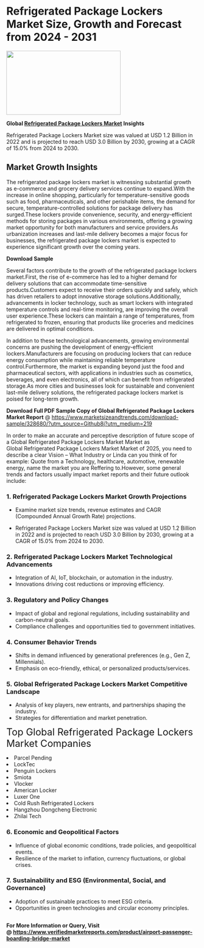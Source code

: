 <H1>Refrigerated Package Lockers Market Size, Growth and Forecast from 2024 - 2031</H1><img class="aligncenter size-medium wp-image-584254" src="https://thirdeyenews.in/wp-content/uploads/2024/09/Global-Market-Research-300x168.jpeg" alt="" width="300" height="168" /><p><strong>Global&nbsp;<a href="https://www.marketsizeandtrends.com/download-sample/328680/?utm_source=Github8j?utm_medium=219">Refrigerated Package Lockers Market</a> Insights</strong></p><p>Refrigerated Package Lockers Market size was valued at USD 1.2 Billion in 2022 and is projected to reach USD 3.0 Billion by 2030, growing at a CAGR of 15.0% from 2024 to 2030.</p><p><h2>Market Growth Insights</h2> <p>The refrigerated package lockers market is witnessing substantial growth as e-commerce and grocery delivery services continue to expand.With the increase in online shopping, particularly for temperature-sensitive goods such as food, pharmaceuticals, and other perishable items, the demand for secure, temperature-controlled solutions for package delivery has surged.These lockers provide convenience, security, and energy-efficient methods for storing packages in various environments, offering a growing market opportunity for both manufacturers and service providers.As urbanization increases and last-mile delivery becomes a major focus for businesses, the refrigerated package lockers market is expected to experience significant growth over the coming years.</p> <p><strong>Download Sample</strong></p> <p>Several factors contribute to the growth of the refrigerated package lockers market.First, the rise of e-commerce has led to a higher demand for delivery solutions that can accommodate time-sensitive products.Customers expect to receive their orders quickly and safely, which has driven retailers to adopt innovative storage solutions.Additionally, advancements in locker technology, such as smart lockers with integrated temperature controls and real-time monitoring, are improving the overall user experience.These lockers can maintain a range of temperatures, from refrigerated to frozen, ensuring that products like groceries and medicines are delivered in optimal conditions.</p> <p>In addition to these technological advancements, growing environmental concerns are pushing the development of energy-efficient lockers.Manufacturers are focusing on producing lockers that can reduce energy consumption while maintaining reliable temperature control.Furthermore, the market is expanding beyond just the food and pharmaceutical sectors, with applications in industries such as cosmetics, beverages, and even electronics, all of which can benefit from refrigerated storage.As more cities and businesses look for sustainable and convenient last-mile delivery solutions, the refrigerated package lockers market is poised for long-term growth.</p> <p><span class=""><strong>Download Full PDF Sample Copy of Global Refrigerated Package Lockers Market Report</strong> @ <a href="https://www.marketsizeandtrends.com/download-sample/328680/?utm_source=Github8j?utm_medium=219" target="_blank">https://www.marketsizeandtrends.com/download-sample/328680/?utm_source=Github8j?utm_medium=219</a></span></p><p>In order to make an accurate and perceptive description of future scope of a Global&nbsp;Refrigerated Package Lockers Market Market as Global&nbsp;Refrigerated Package Lockers Market Market of 2025, you need to describe a clear Vision &ndash; What Industry or Linda can you think of for example: Quote from a Technology, healthcare, automotive, renewable energy, name the market you are Reffering to.However, some general trends and factors usually impact market reports and their future outlook include:</p><h3>1.&nbsp;<strong>Refrigerated Package Lockers Market Growth Projections</strong></h3><ul><li>Examine market size trends, revenue estimates and CAGR (Compounded Annual Growth Rate) projections.</li><li><p>Refrigerated Package Lockers Market size was valued at USD 1.2 Billion in 2022 and is projected to reach USD 3.0 Billion by 2030, growing at a CAGR of 15.0% from 2024 to 2030.</p></li></ul><h3>2.&nbsp;<strong>Refrigerated Package Lockers Market Technological Advancements</strong></h3><ul><li>Integration of AI, IoT, blockchain, or automation in the industry.</li><li>Innovations driving cost reductions or improving efficiency.</li></ul><h3>3.&nbsp;<strong>Regulatory and Policy Changes</strong></h3><ul><li>Impact of global and regional regulations, including sustainability and carbon-neutral goals.</li><li>Compliance challenges and opportunities tied to government initiatives.</li></ul><h3>4.&nbsp;<strong>Consumer Behavior Trends</strong></h3><ul><li>Shifts in demand influenced by generational preferences (e.g., Gen Z, Millennials).</li><li>Emphasis on eco-friendly, ethical, or personalized products/services.</li></ul><h3>5.&nbsp;<strong>Global Refrigerated Package Lockers Market Competitive Landscape</strong></h3><ul><li>Analysis of key players, new entrants, and partnerships shaping the industry.</li><li>Strategies for differentiation and market penetration.</li></ul><p data-pm-slice="1 1 []"><span style="color: inherit; font-family: inherit; font-size: 25px;">Top Global Refrigerated Package Lockers Market Companies</span></p><div class="" data-test-id=""><p><li>Parcel Pending</li><li> LockTec</li><li> Penguin Lockers</li><li> Smiota</li><li> Vlocker</li><li> American Locker</li><li> Luxer One</li><li> Cold Rush Refrigerated Lockers</li><li> Hangzhou Dongcheng Electronic</li><li> Zhilai Tech</li></p></div><h3>6.&nbsp;<strong>Economic and Geopolitical Factors</strong></h3><ul><li>Influence of global economic conditions, trade policies, and geopolitical events.</li><li>Resilience of the market to inflation, currency fluctuations, or global crises.</li></ul><h3>7.&nbsp;<strong>Sustainability and ESG (Environmental, Social, and Governance)</strong></h3><ul><li>Adoption of sustainable practices to meet ESG criteria.</li><li>Opportunities in green technologies and circular economy principles.</li></ul><h2><strong style="font-size: 14px;">For More Information or Query, Visit @&nbsp;</strong><a style="background-color: #ffffff; font-size: 14px;" href="https://www.marketsizeandtrends.com/report/refrigerated-package-lockers-market/" target="_blank">https://www.verifiedmarketreports.com/product/airport-passenger-boarding-bridge-market</a></h2>